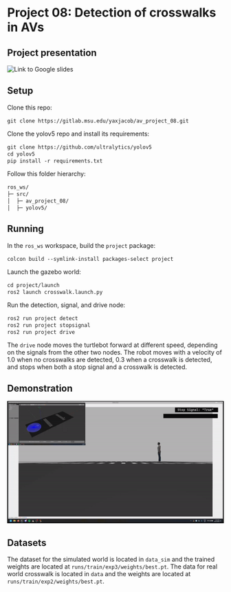 # Project 08: Detection of crosswalks in AVs

## Project presentation
![Link to Google slides](https://docs.google.com/presentation/d/1QL2Lxv9YFbvxk7s1XVBa_pSkFEx5wMZNjN8dEifO9vI/edit?usp=sharing)

## Setup
Clone this repo:
```
git clone https://gitlab.msu.edu/yaxjacob/av_project_08.git
```
Clone the yolov5 repo and install its requirements:
```
git clone https://github.com/ultralytics/yolov5
cd yolov5
pip install -r requirements.txt
```
Follow this folder hierarchy:
```
ros_ws/
├─ src/
│  ├─ av_project_08/
│  ├─ yolov5/
```

## Running
In the `ros_ws` workspace, build the `project` package:
```
colcon build --symlink-install packages-select project
```

Launch the gazebo world:
```
cd project/launch
ros2 launch crosswalk.launch.py
```

Run the detection, signal, and drive node:
```
ros2 run project detect
ros2 run project stopsignal
ros2 run project drive
```

The `drive` node moves the turtlebot forward at different speed, depending on the signals from the other two nodes. The robot moves with a velocity of 1.0 when no crosswalks are detected, 0.3 when a crosswalk is detected, and stops when both a stop signal and a crosswalk is detected.

## Demonstration
![Demo](demo/demo.gif)

## Datasets
The dataset for the simulated world is located in `data_sim` and the trained weights are located at `runs/train/exp3/weights/best.pt`. The data for real world crosswalk is located in `data` and the weights are located at `runs/train/exp2/weights/best.pt`.

